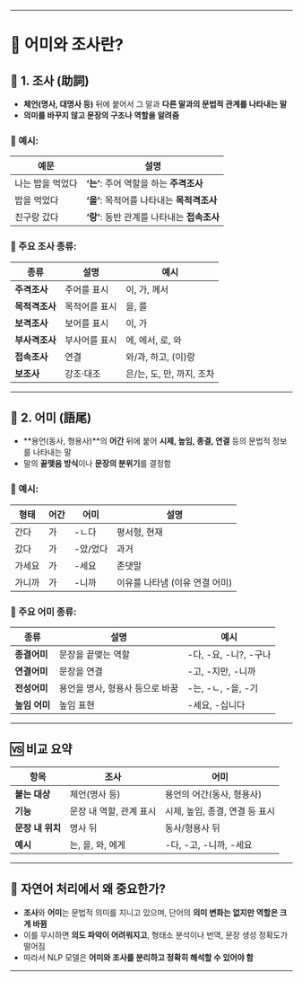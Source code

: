 
---

# 🧩 어미와 조사란?

## 📌 1. **조사 (助詞)**

* **체언(명사, 대명사 등)** 뒤에 붙어서 그 말과 **다른 말과의 문법적 관계를 나타내는 말**
* **의미를 바꾸지 않고 문장의 구조나 역할을 알려줌**

### 🔸 예시:

| 예문        | 설명                            |
| --------- | ----------------------------- |
| 나는 밥을 먹었다 | **‘는’**: 주어 역할을 하는 **주격조사**   |
| 밥을 먹었다    | **‘을’**: 목적어를 나타내는 **목적격조사**  |
| 친구랑 갔다    | **‘랑’**: 동반 관계를 나타내는 **접속조사** |

### 🔹 주요 조사 종류:

| 종류        | 설명      | 예시                |
| --------- | ------- | ----------------- |
| **주격조사**  | 주어를 표시  | 이, 가, 께서          |
| **목적격조사** | 목적어를 표시 | 을, 를              |
| **보격조사**  | 보어를 표시  | 이, 가              |
| **부사격조사** | 부사어를 표시 | 에, 에서, 로, 와       |
| **접속조사**  | 연결      | 와/과, 하고, (이)랑     |
| **보조사**   | 강조·대조   | 은/는, 도, 만, 까지, 조차 |

---

## 📌 2. **어미 (語尾)**

* **용언(동사, 형용사)**의 **어간** 뒤에 붙어 **시제, 높임, 종결, 연결** 등의 문법적 정보를 나타내는 말
* 말의 **끝맺음 방식**이나 **문장의 분위기**를 결정함

### 🔸 예시:

| 형태  | 어간 | 어미    | 설명                 |
| --- | -- | ----- | ------------------ |
| 간다  | 가  | -ㄴ다   | 평서형, 현재            |
| 갔다  | 가  | -았/었다 | 과거                 |
| 가세요 | 가  | -세요   | 존댓말                |
| 가니까 | 가  | -니까   | 이유를 나타냄 (이유 연결 어미) |

### 🔹 주요 어미 종류:

| 종류        | 설명                 | 예시               |
| --------- | ------------------ | ---------------- |
| **종결어미**  | 문장을 끝맺는 역할         | -다, -요, -니?, -구나 |
| **연결어미**  | 문장을 연결             | -고, -지만, -니까     |
| **전성어미**  | 용언을 명사, 형용사 등으로 바꿈 | -는, -ㄴ, -을, -기   |
| **높임 어미** | 높임 표현              | -세요, -십니다        |

---

## 🆚 비교 요약

| 항목          | 조사             | 어미                  |
| ----------- | -------------- | ------------------- |
| **붙는 대상**   | 체언(명사 등)       | 용언의 어간(동사, 형용사)     |
| **기능**      | 문장 내 역할, 관계 표시 | 시제, 높임, 종결, 연결 등 표시 |
| **문장 내 위치** | 명사 뒤           | 동사/형용사 뒤            |
| **예시**      | 는, 을, 와, 에게    | -다, -고, -니까, -세요    |

---

## 🧠 자연어 처리에서 왜 중요한가?

* **조사**와 **어미**는 문법적 의미를 지니고 있으며, 단어의 **의미 변화는 없지만 역할은 크게 바뀜**
* 이를 무시하면 **의도 파악이 어려워지고**, 형태소 분석이나 번역, 문장 생성 정확도가 떨어짐
* 따라서 NLP 모델은 **어미와 조사를 분리하고 정확히 해석할 수 있어야 함**

---


